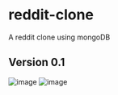 # reddit-clone
A reddit clone using mongoDB

## Version 0.1
<img src="https://i.ibb.co/fGKYzjp/image.png" alt="image" border="0">
<img src="https://i.ibb.co/CW1g4kz/image.png" alt="image" border="0">
